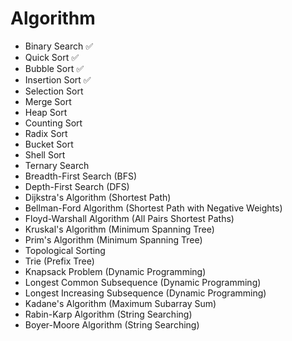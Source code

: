 
# Algorithm  

- Binary Search ✅
- Quick Sort ✅
- Bubble Sort ✅
- Insertion Sort ✅
- Selection Sort
- Merge Sort
- Heap Sort
- Counting Sort
- Radix Sort
- Bucket Sort
- Shell Sort
- Ternary Search
- Breadth-First Search (BFS)
- Depth-First Search (DFS)
- Dijkstra's Algorithm (Shortest Path)
- Bellman-Ford Algorithm (Shortest Path with Negative Weights)
- Floyd-Warshall Algorithm (All Pairs Shortest Paths)
- Kruskal's Algorithm (Minimum Spanning Tree)
- Prim's Algorithm (Minimum Spanning Tree)
- Topological Sorting
- Trie (Prefix Tree)
- Knapsack Problem (Dynamic Programming)
- Longest Common Subsequence (Dynamic Programming)
- Longest Increasing Subsequence (Dynamic Programming)
- Kadane's Algorithm (Maximum Subarray Sum)
- Rabin-Karp Algorithm (String Searching)
- Boyer-Moore Algorithm (String Searching)
